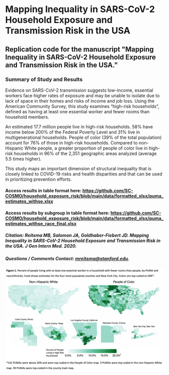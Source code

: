 # Mapping Inequality in SARS-CoV-2 Household Exposure and Transmission Risk in the USA
## Replication code for the manuscript "Mapping Inequality in SARS-CoV-2 Household Exposure and Transmission Risk in the USA."

### Summary of Study and Results
Evidence on SARS-CoV-2 transmission suggests low-income, essential workers face higher rates of exposure and may be unable to isolate due to lack of space in their homes and risks of income and job loss. Using the American Community Survey, this study examines “high-risk households”, defined as having at least one essential worker and fewer rooms than household members.

An estimated 17.7 million people live in high-risk households. 58% have income below 200% of the Federal Poverty Level and 31% live in multigenerational households. People of color (39% of the total population) account for 76% of those in high-risk households. Compared to non-Hispanic White people, a greater proportion of people of color live in high-risk households in 96% of the 2,351 geographic areas analyzed (average 5.5 times higher).

This study maps an important dimension of structural inequality that is closely linked to COVID-19 risks and health disparities and that can be used in prioritizing prevention efforts.

#### Access results in table format here: https://github.com/SC-COSMO/household_exposure_risk/blob/main/data/formatted_xlsx/puma_estimates_withse.xlsx

#### Access results by subgroup in table format here: https://github.com/SC-COSMO/household_exposure_risk/blob/main/data/formatted_xlsx/puma_estimates_withse_race_final.xlsx

##### Citation: Reitsma MB, Salomon JA, Goldhaber-Fiebert JD. Mapping Inequality in SARS-CoV-2 Household Exposure and Transmission Risk in the USA. J Gen Intern Med. 2020.

##### Questions / Comments Contact: mreitsma@stanford.edu.

![alt text](https://github.com/SC-COSMO/household_exposure_risk/blob/main/figure/figure1.png?raw=true)
